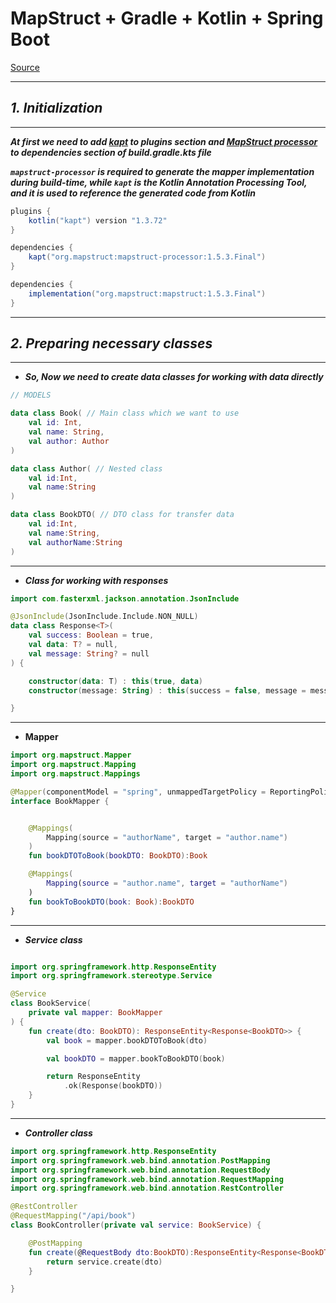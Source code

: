 # MapStruct + Gradle + Kotlin + Spring Boot

[Source](https://mapstruct.org/documentation/installation/)

---

## _1. Initialization_

---

___At first we need to add [kapt](https://kotlinlang.org/docs/reference/kapt.html) to plugins section and  [MapStruct processor](https://mvnrepository.com/artifact/org.mapstruct/mapstruct-processor) to dependencies section of build.gradle.kts file___

___`mapstruct-processor` is required to generate the mapper implementation during build-time, while `kapt` is the Kotlin Annotation Processing Tool, and it is used to reference the generated code from Kotlin___
```groovy
plugins {
    kotlin("kapt") version "1.3.72"
}

dependencies {
    kapt("org.mapstruct:mapstruct-processor:1.5.3.Final")
}

```

```groovy
dependencies {
    implementation("org.mapstruct:mapstruct:1.5.3.Final")
}
```

----

## _2. Preparing necessary classes_

---

- ___So, Now we need to create data classes for working with data directly___

```kotlin
// MODELS

data class Book( // Main class which we want to use
    val id: Int,
    val name: String,
    val author: Author
)

data class Author( // Nested class
    val id:Int,
    val name:String
)

data class BookDTO( // DTO class for transfer data
    val id:Int,
    val name:String,
    val authorName:String
)
```

---

- ___Class for working with responses___
```kotlin
import com.fasterxml.jackson.annotation.JsonInclude

@JsonInclude(JsonInclude.Include.NON_NULL)
data class Response<T>(
    val success: Boolean = true,
    val data: T? = null,
    val message: String? = null
) {

    constructor(data: T) : this(true, data)
    constructor(message: String) : this(success = false, message = message)

}
```

---

- __Mapper__

```kotlin
import org.mapstruct.Mapper
import org.mapstruct.Mapping
import org.mapstruct.Mappings

@Mapper(componentModel = "spring", unmappedTargetPolicy = ReportingPolicy.IGNORE)
interface BookMapper {


    @Mappings(
        Mapping(source = "authorName", target = "author.name")
    )
    fun bookDTOToBook(bookDTO: BookDTO):Book

    @Mappings(
        Mapping(source = "author.name", target = "authorName")
    )
    fun bookToBookDTO(book: Book):BookDTO
}
```

---

- ___Service class___

```kotlin

import org.springframework.http.ResponseEntity
import org.springframework.stereotype.Service

@Service
class BookService(
    private val mapper: BookMapper
) {
    fun create(dto: BookDTO): ResponseEntity<Response<BookDTO>> {
        val book = mapper.bookDTOToBook(dto)

        val bookDTO = mapper.bookToBookDTO(book)

        return ResponseEntity
            .ok(Response(bookDTO))
    }
}
```

---

- ___Controller class___

```kotlin
import org.springframework.http.ResponseEntity
import org.springframework.web.bind.annotation.PostMapping
import org.springframework.web.bind.annotation.RequestBody
import org.springframework.web.bind.annotation.RequestMapping
import org.springframework.web.bind.annotation.RestController

@RestController
@RequestMapping("/api/book")
class BookController(private val service: BookService) {

    @PostMapping
    fun create(@RequestBody dto:BookDTO):ResponseEntity<Response<BookDTO>>{
        return service.create(dto)
    }

}
```
